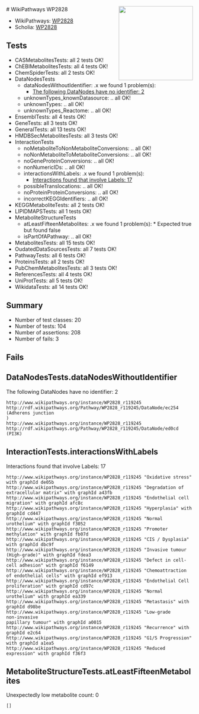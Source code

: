 <img style="float: right; width: 200px" src="https://upload.wikimedia.org/wikipedia/commons/thumb/8/83/Wplogo_with_text_500.png/640px-Wplogo_with_text_500.png" />
# WikiPathways WP2828

* WikiPathways: [WP2828](https://new.wikipathways.org/pathways/WP2828)
* Scholia: [WP2828](https://scholia.toolforge.org/wikipathways/WP2828)
## Tests
* CASMetabolitesTests: all 2 tests OK!
* ChEBIMetabolitesTests: all 4 tests OK!
* ChemSpiderTests: all 2 tests OK!
* DataNodesTests
    * dataNodesWithoutIdentifier: .x we found 1 problem(s):
        * [The following DataNodes have no identifier: 2](#d2d32fa1)
    * unknownTypes_knownDatasource: .. all OK!
    * unknownTypes: .. all OK!
    * unknownTypes_Reactome: .. all OK!
* EnsemblTests: all 4 tests OK!
* GeneTests: all 3 tests OK!
* GeneralTests: all 13 tests OK!
* HMDBSecMetabolitesTests: all 3 tests OK!
* InteractionTests
    * noMetaboliteToNonMetaboliteConversions: .. all OK!
    * noNonMetaboliteToMetaboliteConversions: .. all OK!
    * noGeneProteinConversions: .. all OK!
    * nonNumericIDs: .. all OK!
    * interactionsWithLabels: .x we found 1 problem(s):
        * [Interactions found that involve Labels: 17](#fe97a8bf)
    * possibleTranslocations: .. all OK!
    * noProteinProteinConversions: .. all OK!
    * incorrectKEGGIdentifiers: .. all OK!
* KEGGMetaboliteTests: all 2 tests OK!
* LIPIDMAPSTests: all 1 tests OK!
* MetaboliteStructureTests
    * atLeastFifteenMetabolites: .x we found 1 problem(s):
            * Expected true but found false
    * isPartOfAPathway: .. all OK!
* MetabolitesTests: all 15 tests OK!
* OudatedDataSourcesTests: all 7 tests OK!
* PathwayTests: all 6 tests OK!
* ProteinsTests: all 2 tests OK!
* PubChemMetabolitesTests: all 3 tests OK!
* ReferencesTests: all 4 tests OK!
* UniProtTests: all 5 tests OK!
* WikidataTests: all 14 tests OK!


## Summary

* Number of test classes: 20
* Number of tests: 104
* Number of assertions: 208
* Number of fails: 3

## Fails

<a name="d2d32fa1" />

## DataNodesTests.dataNodesWithoutIdentifier

The following DataNodes have no identifier: 2
```
http://www.wikipathways.org/instance/WP2828_r119245 http://rdf.wikipathways.org/Pathway/WP2828_r119245/DataNode/ec254 (Adherens junction
)
http://www.wikipathways.org/instance/WP2828_r119245 http://rdf.wikipathways.org/Pathway/WP2828_r119245/DataNode/ed0cd (PI3K)
```

<a name="fe97a8bf" />

## InteractionTests.interactionsWithLabels

Interactions found that involve Labels: 17
```
http://www.wikipathways.org/instance/WP2828_r119245 "Oxidative stress" with graphId de05b
http://www.wikipathways.org/instance/WP2828_r119245 "Degradation of extracellular matrix" with graphId a43fb
http://www.wikipathways.org/instance/WP2828_r119245 "Endothelial cell migration" with graphId afc8c
http://www.wikipathways.org/instance/WP2828_r119245 "Hyperplasia" with graphId cd447
http://www.wikipathways.org/instance/WP2828_r119245 "Normal urothelium" with graphId f3052
http://www.wikipathways.org/instance/WP2828_r119245 "Promoter methylation" with graphId fb07d
http://www.wikipathways.org/instance/WP2828_r119245 "CIS / Dysplasia" with graphId dbc9f
http://www.wikipathways.org/instance/WP2828_r119245 "Invasive tumour
(High-grade)" with graphId fdea3
http://www.wikipathways.org/instance/WP2828_r119245 "Defect in cell-cell adhesion" with graphId f6149
http://www.wikipathways.org/instance/WP2828_r119245 "Chemoattraction of endothelial cells" with graphId ef913
http://www.wikipathways.org/instance/WP2828_r119245 "Endothelial Cell proliferation" with graphId cd97c
http://www.wikipathways.org/instance/WP2828_r119245 "Normal
urothelium" with graphId ea339
http://www.wikipathways.org/instance/WP2828_r119245 "Metastasis" with graphId d98be
http://www.wikipathways.org/instance/WP2828_r119245 "Low-grade
non-invasive
papillary tumour" with graphId a0015
http://www.wikipathways.org/instance/WP2828_r119245 "Recurrence" with graphId e2c64
http://www.wikipathways.org/instance/WP2828_r119245 "G1/S Progression" with graphId a1ea5
http://www.wikipathways.org/instance/WP2828_r119245 "Reduced expression" with graphId f36f3
```

<a name="6d4290df" />

## MetaboliteStructureTests.atLeastFifteenMetabolites

Unexpectedly low metabolite count: 0

```
[]
```

